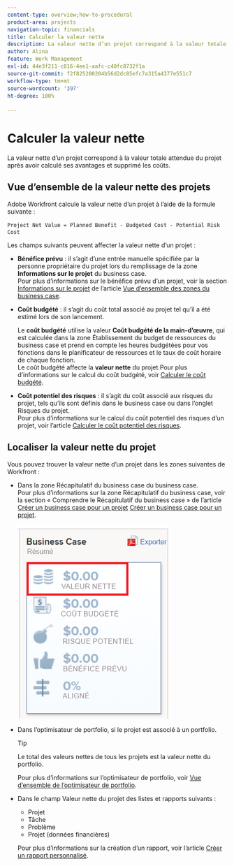 ```yaml
---
content-type: overview;how-to-procedural
product-area: projects
navigation-topic: financials
title: Calculer la valeur nette
description: La valeur nette d’un projet correspond à la valeur totale attendue du projet après avoir calculé ses avantages et supprimé les coûts.
author: Alina
feature: Work Management
exl-id: 44e3f211-c816-4ee1-aafc-c40fc8732f1a
source-git-commit: f2f825280204b56d2dc85efc7a315a4377e551c7
workflow-type: tm+mt
source-wordcount: '397'
ht-degree: 100%

---
```


# Calculer la valeur nette

La valeur nette d’un projet correspond à la valeur totale attendue du projet après avoir calculé ses avantages et supprimé les coûts. 

## Vue d’ensemble de la valeur nette des projets

Adobe Workfront calcule la valeur nette d’un projet à l’aide de la formule suivante :

```
Project Net Value = Planned Benefit - Budgeted Cost - Potential Risk Cost
```

Les champs suivants peuvent affecter la valeur nette d’un projet :

* **Bénéfice prévu** : il s’agit d’une entrée manuelle spécifiée par la personne propriétaire du projet lors du remplissage de la zone **Informations sur le projet** du business case.\
  Pour plus d’informations sur le bénéfice prévu d’un projet, voir la section [Informations sur le projet](../../../manage-work/projects/define-a-business-case/areas-of-business-case.md#project-info) de l’article [Vue d’ensemble des zones du business case](../../../manage-work/projects/define-a-business-case/areas-of-business-case.md).

* **Coût budgété** : il s’agit du coût total associé au projet tel qu’il a été estimé lors de son lancement.

  Le **coût budgété** utilise la valeur **Coût budgété de la main-d’œuvre**, qui est calculée dans la zone Établissement du budget de ressources du business case et prend en compte les heures budgétées pour vos fonctions dans le planificateur de ressources et le taux de coût horaire de chaque fonction.\
  Le coût budgété affecte la **valeur nette** du projet.Pour plus d’informations sur le calcul du coût budgété, voir [Calculer le coût budgété](../../../manage-work/projects/project-finances/budgeted-cost.md).

* **Coût potentiel des risques** : il s’agit du coût associé aux risques du projet, tels qu’ils sont définis dans le business case ou dans l’onglet Risques du projet.\
  Pour plus d’informations sur le calcul du coût potentiel des risques d’un projet, voir l’article [Calculer le coût potentiel des risques](../../../manage-work/projects/project-finances/potential-risk-cost.md).

   

## Localiser la valeur nette du projet

Vous pouvez trouver la valeur nette d’un projet dans les zones suivantes de Workfront :

* Dans la zone Récapitulatif du business case du business case.\
  Pour plus d’informations sur la zone Récapitulatif du business case, voir la section « Comprendre le Récapitulatif du business case » de l’article [Créer un business case pour un projet](../../../manage-work/projects/define-a-business-case/create-business-case.md) [Créer un business case pour un projet](../../../manage-work/projects/define-a-business-case/create-business-case.md).

  ![](assets/net-value-on-business-case-summary-highlighted-350x444.png)

* Dans l’optimisateur de portfolio, si le projet est associé à un portfolio.

  >[!TIP]
  >
  >Le total des valeurs nettes de tous les projets est la valeur nette du portfolio.

  Pour plus d’informations sur l’optimisateur de portfolio, voir [Vue d’ensemble de l’optimisateur de portfolio](../../../manage-work/portfolios/portfolio-optimizer/portfolio-optimizer-overview.md).

* Dans le champ Valeur nette du projet des listes et rapports suivants :

   * Projet
   * Tâche
   * Problème
   * Projet (données financières)

  Pour plus d’informations sur la création d’un rapport, voir l’article [Créer un rapport personnalisé](../../../reports-and-dashboards/reports/creating-and-managing-reports/create-custom-report.md).
